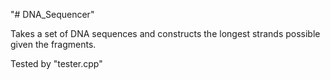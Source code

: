 "# DNA_Sequencer" 

Takes a set of DNA sequences and constructs the longest strands possible given the fragments.

Tested by "tester.cpp"